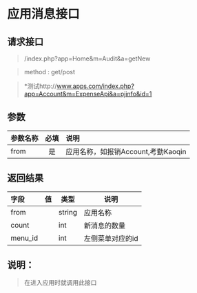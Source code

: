 # 应用消息接口

## 请求接口 

> /index.php?app=Home&m=Audit&a=getNew

>  method : get/post

> *测试http://www.apps.com/index.php?app=Account&m=ExpenseApi&a=pjinfo&id=1
## 参数

| 参数名称      |    必填 | 说明  |
| :-------- | :--------:| :-- |
|from| 是| 应用名称，如报销Account,考勤Kaoqin |

## 返回结果
|字段 |  值| 类型 | 说明|
|:----|----|----|-----|
|from| |string|应用名称|
|count||int|新消息的数量|
|menu_id||int|左侧菜单对应的id|


##  说明：
 > 在进入应用时就调用此接口